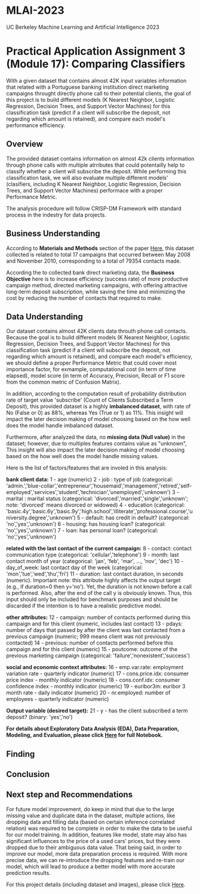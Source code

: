 # MLAI-2023
UC Berkeley Machine Learning and Artificial Intelligence 2023

# Practical Application Assignment 3 (Module 17): Comparing Classifiers

With a given dataset that contains almost 42K input variables information that related with a Portuguese banking institution direct marketing campaigns throught directly phone call to their potential clients, the goal of this project is to build different models (K Nearest Neighbor, Logistic Regression, Decision Trees, and Support Vector Machines) for this classification task (predict if a client will subscribe the deposit, not regarding which amount is retained), and compare each model's performance efficiency.

## Overview

The provided dataset contains information on almost 42k clients information through phone calls with multiple atrributes that could potentailly help to classify whether a client will subscribe the deposit. While performing this classification task, we will also evaluate multiple different models' (clasifiers, including K Nearest Neighbor, Logistic Regression, Decision Trees, and Support Vector Machines) performace with a proper Performance Metric.

The analysis procedure will follow CRISP-DM Framework with standard process in the indestry for data projects.

## Business Understanding

According to **Materials and Methods** section of the paper [Here](https://archive.ics.uci.edu/dataset/222/bank+marketing), this dataset collected is related to total 17 campaigns that occurred between May 2008 and November 2010, corresponding to a total of 79354 contacts made.

According the to collected bank direct marketing data, the **Business Objective** here is to increase efficiency (success rate) of more productive campaign method, directed marketing campaigns, with offering attractive long-term deposit subscription, while saving the time and minimizing the cost by reducing the number of contacts that required to make.

## Data Understanding

Our dataset contains almost 42K clients data throuth phone call contacts. Because the goal is to build different models (K Nearest Neighbor, Logistic Regression, Decision Trees, and Support Vector Machines) for this classification task (predict if a client will subscribe the deposit, not regarding which amount is retained), and compare each model's efficiency, we should define a proper Performance Metric that could cover most importance factor, for exmample, computational cost (in term of time elapsed), model score (in term of Accuracy, Precision, Recall or F1 score from the common metric of Confusion Matrix).

In addition, according to the computation result of probability distribution rate of target value 'subscribe' (Count of Clients Subscribed a Term Deposit), this provided dataset is a highly **imbalanced dataset**, with rate of No (False or 0) as 88%, whereas Yes (True or 1) as 11%. This insight will impact the later decision making of model choosing based on the how well does the model handle imbalanced dataset.

Furthermore, after analyzed the data, no **missing data (Null value)** in the dataset; however, due to multiples features contains value as "unknown", This insight will also impact the later decision making of model choosing based on the how well does the model handle missing values.

Here is the list of factors/features that are involed in this analysis:

**bank client data:**
1 - age (numeric)
2 - job : type of job (categorical: 'admin.','blue-collar','entrepreneur','housemaid','management','retired','self-employed','services','student','technician','unemployed','unknown')
3 - marital : marital status (categorical: 'divorced','married','single','unknown'; note: 'divorced' means divorced or widowed)
4 - education (categorical: 'basic.4y','basic.6y','basic.9y','high.school','illiterate','professional.course','university.degree','unknown')
5 - default: has credit in default? (categorical: 'no','yes','unknown')
6 - housing: has housing loan? (categorical: 'no','yes','unknown')
7 - loan: has personal loan? (categorical: 'no','yes','unknown')

**related with the last contact of the current campaign:**
8 - contact: contact communication type (categorical: 'cellular','telephone')
9 - month: last contact month of year (categorical: 'jan', 'feb', 'mar', ..., 'nov', 'dec')
10 - day_of_week: last contact day of the week (categorical: 'mon','tue','wed','thu','fri')
11 - duration: last contact duration, in seconds (numeric). Important note: this attribute highly affects the output target (e.g., if duration=0 then y='no'). Yet, the duration is not known before a call is performed. Also, after the end of the call y is obviously known. Thus, this input should only be included for benchmark purposes and should be discarded if the intention is to have a realistic predictive model.

**other attributes:**
12 - campaign: number of contacts performed during this campaign and for this client (numeric, includes last contact)
13 - pdays: number of days that passed by after the client was last contacted from a previous campaign (numeric; 999 means client was not previously contacted)
14 - previous: number of contacts performed before this campaign and for this client (numeric)
15 - poutcome: outcome of the previous marketing campaign (categorical: 'failure','nonexistent','success')

**social and economic context attributes:**
16 - emp.var.rate: employment variation rate - quarterly indicator (numeric)
17 - cons.price.idx: consumer price index - monthly indicator (numeric)
18 - cons.conf.idx: consumer confidence index - monthly indicator (numeric)
19 - euribor3m: euribor 3 month rate - daily indicator (numeric)
20 - nr.employed: number of employees - quarterly indicator (numeric)

**Output variable (desired target):**
21 - y - has the client subscribed a term deposit? (binary: 'yes','no')

**For details about Exploratory Data Analysis (EDA), Data Preparation, Modeling, and Evaluation, please click [Here]() for full Notebook.**

## Finding



## Conclusion



## Next step and Recommendations

For future model improvement, do keep in mind that due to the large missing value and duplicate data in the dataset, multiple actions, like dropping data and filling data (based on certain inference correlated relation) was required to be complete in order to make the data to be useful for our model training. In addition, features like model, state may also has significant influences to the price of a used cars' prices, but they were dropped due to their ambiguous data value. That being said, in order to improve our model, more data preparation process is required. With more precise data, we can re-introduce the dropping features and re-train our model, which will lead to produce a better model with more accurate prediction results.

For this project details (including dataset and images), please click [Here](https://github.com/jasonszz/MLAI-2023/tree/main/Module_17_Practical_Application_3).
